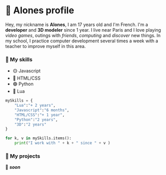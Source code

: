 # 🧑 **Alones** profile

Hey, my nickname is **Alones**, I am 17 years old and I'm French. I'm a **developer** and **3D modeler** since 1 year. 
I live near Paris and I love playing *video games*, outings with *friends*, *computing* and *discover* new things.
In my school, I practice computer development several times a week with a teacher to improve myself in this area.

### 💪 My skills

- 🟡 Javascript
- 🔴 HTML/CSS
- 🟢 Python
- 🔵 Lua

```python
mySkills = {
    "Lua":"+ 2 years",
    "Javascript":"6 months",
    "HTML/CSS":"+ 1 year",
    "Python":"2 years",
    "3D":"2 years"
}

for k, v in mySkills.items():
    print("I work with " + k + " since " + v )
```



### 🤖 My projects

🔰 ***soon***
